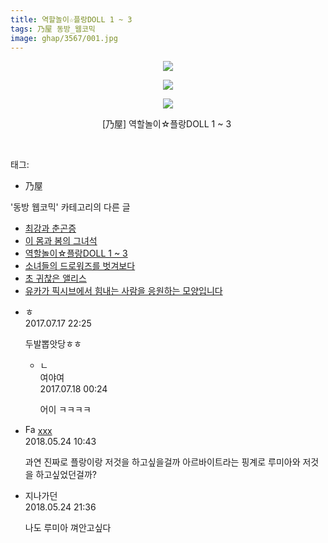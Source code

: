 ```yaml
---
title: 역할놀이☆플랑DOLL 1 ~ 3
tags: 乃屋 동방_웹코믹
image: ghap/3567/001.jpg
---
```

<div class="article">
<p style="text-align: center; clear: none; float: none;"><img src="{{ site.nasurl }}/ghap/3567/001.jpg"/></p>
<p style="text-align: center; clear: none; float: none;"><img src="{{ site.nasurl }}/ghap/3567/002.jpg"/></p>
<p style="text-align: center; clear: none; float: none;"><img src="{{ site.nasurl }}/ghap/3567/003.jpg"/></p>
<p style="text-align: center; clear: none; float: none;">[乃屋] 역할놀이☆플랑DOLL 1 ~ 3 </p>
<p><br/></p>
</div><div class="tagTrail">
<p>태그: </p>
<ul>
<li>乃屋</li>
</ul>
</div><div class="another">
<p>'동방 웹코믹' 카테고리의 다른 글</p>
<ul>
<li><a href="/2017-07-17-ghap_3569">최강과 춘곤증</a></li>
<li><a href="/2017-07-17-ghap_3568">이 몸과 봄의 그녀석</a></li>
<li><a href="/2017-07-17-ghap_3567">역할놀이☆플랑DOLL 1 ~ 3</a></li>
<li><a href="/2017-07-17-ghap_3566">소녀들의 드로워즈를 벗겨보다</a></li>
<li><a href="/2017-07-17-ghap_3565">초 귀찮은 앨리스</a></li>
<li><a href="/2017-07-17-ghap_3564">유카가 픽시브에서 힘내는 사람을 응원하는 모양입니다</a></li>
</ul>
</div><div class="cb_module cb_fluid">
<div class="cb_wrt cb_profile">
<div class="comment">
<ul>
<li class="cb_thumb_off" id="comment15038023">
<div class="cb_comment_area">
<div class="cb_info_area">
<div class="cb_section">
<span class="cb_nick_name">ㅎ</span>
</div>
<div class="cb_section">
<span class="cb_date">2017.07.17 22:25 </span>
</div>
</div>
<div class="cb_dsc_comment">
<p class="cb_dsc">
											두발뽑앗당ㅎㅎ
										</p>
</div>
<ul>
<li class="cb_thumb_off" id="comment15038108">
<span class="cb_bu_subnode">ㄴ</span>
<div class="cb_comment_area">
<div class="cb_info_area">
<div class="cb_section">
<span class="cb_nick_name">여야여</span>
</div>
<div class="cb_section">
<span class="cb_date">2017.07.18 00:24 </span>
</div>
</div>
<div class="cb_dsc_comment">
<p class="cb_dsc">
																어이 ㅋㅋㅋㅋ
															</p>
</div>
</div>
</li>
</ul>
</div></li>
<li class="cb_thumb_off" id="comment15260917">
<div class="cb_comment_area">
<div class="cb_info_area">
<div class="cb_section">
<span class="cb_nick_name"><img alt="Favicon of http://qksxodid12@naver.com" height="16" onerror="this.onerror=null;this.parentNode.removeChild(this)" src="http://naver.com/favicon.ico" width="16"/> <a href="http://qksxodid12@naver.com" onclick="return openLinkInNewWindow(this)">xxx</a></span>
</div>
<div class="cb_section">
<span class="cb_date">2018.05.24 10:43 </span>
</div>
</div>
<div class="cb_dsc_comment">
<p class="cb_dsc">
											과연 진짜로 플랑이랑 저것을 하고싶을걸까 아르바이트라는 핑계로 루미아와 저것을 하고싶었던걸까?
										</p>
</div>
</div></li>
<li class="cb_thumb_off" id="comment15261238">
<div class="cb_comment_area">
<div class="cb_info_area">
<div class="cb_section">
<span class="cb_nick_name">지나가던</span>
</div>
<div class="cb_section">
<span class="cb_date">2018.05.24 21:36 </span>
</div>
</div>
<div class="cb_dsc_comment">
<p class="cb_dsc">
											나도 루미아 껴안고싶다
										</p>
</div>
</div></li>
</ul>
</div>
</div><!-- commentList close -->
</div>